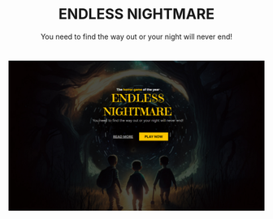 <h1 align="center">ENDLESS NIGHTMARE</h1>


<p align="center">You need to find the way out or your night will never end!</p>


<h1 align="center">
  <img alt="NextLevelWeek" title="#NextLevelWeek" src="images/img.png" />
</h1>